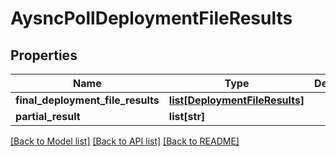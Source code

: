 # AysncPollDeploymentFileResults

## Properties
Name | Type | Description | Notes
------------ | ------------- | ------------- | -------------
**final_deployment_file_results** | [**list[DeploymentFileResults]**](DeploymentFileResults.md) |  | [optional] 
**partial_result** | **list[str]** |  | [optional] 

[[Back to Model list]](../README.md#documentation-for-models) [[Back to API list]](../README.md#documentation-for-api-endpoints) [[Back to README]](../README.md)

